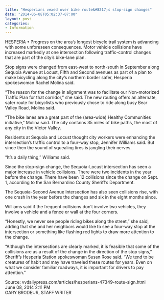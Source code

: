 ```yaml
---
title: "Hesperians vexed over bike route&#8217;s stop-sign changes"
date: "2014-06-08T05:02:37-07:00"
layout: post
categories:
- Information
---
```


HESPERIA • Progress on the area’s longest bicycle trail system is advancing with some unforeseen consequences. Motor vehicle collisions have increased markedly at one intersection following traffic-control changes that are part of the city’s bike-lane plan.

Stop signs were changed from east-west to north-south in September along Sequoia Avenue at Locust, Fifth and Second avenues as part of a plan to make bicycling along the city’s northern border safer, Hesperia spokeswoman Rachel Molina said.

“The reason for the change in alignment was to facilitate our Non-motorized Traffic Plan for that corridor,” she said. The new routing offers an alternate, safer route for bicyclists who previously chose to ride along busy Bear Valley Road, Molina said.

“The bike lanes are a great part of the (area-wide) Healthy Communities initiative,” Molina said. The city contains 35 miles of bike paths, the most of any city in the Victor Valley.

Residents at Sequoia and Locust thought city workers were enhancing the intersection’s traffic control to a four-way stop, Jennifer Williams said. But since then the sound of squealing tires is jangling their nerves.

“It’s a daily thing,” Williams said.

Since the stop-sign change, the Sequoia-Locust intersection has seen a major increase in vehicle collisions. There were two incidents in the year before the change. There have been 12 collisions since the change on Sept. 1, according to the San Bernardino County Sheriff’s Department.

The Sequoia-Second Avenue Intersection has also seen collisions rise, with one crash in the year before the changes and six in the eight months since.

Williams said if the frequent collisions don’t involve two vehicles, they involve a vehicle and a fence or wall at the four corners.

“Honestly, we never see people riding bikes along the street,” she said, adding that she and her neighbors would like to see a four-way stop at the intersection or something like flashing red lights to draw more attention to the change.

“Although the intersections are clearly marked, it is feasible that some of the collisions are as a result of the change in the direction of the stop signs,” Sheriff’s Hesperia Station spokeswoman Susan Rose said. “We tend to be creatures of habit and may have traveled these routes for years. Even on what we consider familiar roadways, it is important for drivers to pay attention.”

Source: vvdailypress.com/articles/hesperians-47349-route-sign.html  
June 08, 2014 2:11 PM  
GARY BRODEUR, STAFF WRITER